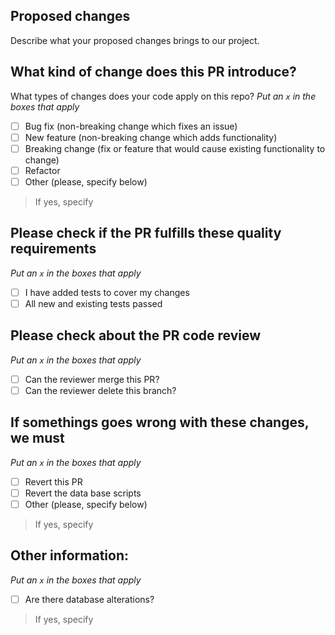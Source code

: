 ## Proposed changes
Describe what your proposed changes brings to our project.

## What kind of change does this PR introduce?
What types of changes does your code apply on this repo?
_Put an `x` in the boxes that apply_

- [ ] Bug fix (non-breaking change which fixes an issue)
- [ ] New feature (non-breaking change which adds functionality)
- [ ] Breaking change (fix or feature that would cause existing functionality to change)
- [ ] Refactor
- [ ] Other (please, specify below)
> If yes, specify

## Please check if the PR fulfills these quality requirements
_Put an `x` in the boxes that apply_

- [ ] I have added tests to cover my changes
- [ ] All new and existing tests passed

## Please check about the PR code review
_Put an `x` in the boxes that apply_

- [ ] Can the reviewer merge this PR?
- [ ] Can the reviewer delete this branch?

## If somethings goes wrong with these changes, we must
_Put an `x` in the boxes that apply_

- [ ] Revert this PR
- [ ] Revert the data base scripts
- [ ] Other (please, specify below)
> If yes, specify

## Other information:
_Put an `x` in the boxes that apply_

- [ ] Are there database alterations? 
> If yes, specify
